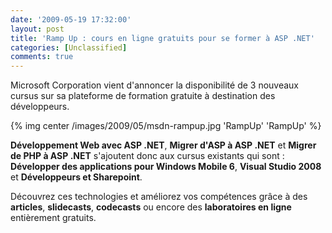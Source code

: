 ```yaml
---
date: '2009-05-19 17:32:00'
layout: post
title: 'Ramp Up : cours en ligne gratuits pour se former à ASP .NET'
categories: [Unclassified]
comments: true
---
```


Microsoft Corporation vient d'annoncer la disponibilité de 3 nouveaux cursus sur sa plateforme de formation gratuite à destination des développeurs.

{% img center /images/2009/05/msdn-rampup.jpg 'RampUp' 'RampUp' %}

**Développement Web avec ASP .NET**, **Migrer d'ASP à ASP .NET** et **Migrer de PHP à ASP .NET** s'ajoutent donc aux cursus existants qui sont : **Développer des applications pour Windows Mobile 6**, **Visual Studio 2008** et **Développeurs et Sharepoint**.

Découvrez ces technologies et améliorez vos compétences grâce à des **articles**, **slidecasts**, **codecasts** ou encore des **laboratoires en ligne** entièrement gratuits.
